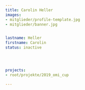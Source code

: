 ```yaml
---
title: Carolin Heller
images:
- mitglieder/profile-template.jpg
- mitglieder/banner.jpg


lastname: Heller
firstname: Carolin
status: inactive




projects:
- root/projekte/2019_omi_cup

---
```


